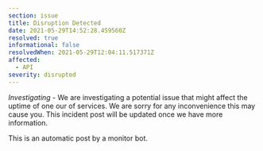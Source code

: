 ```yaml
---
section: issue
title: Disruption Detected
date: 2021-05-29T14:52:28.459560Z
resolved: true
informational: false
resolvedWhen: 2021-05-29T12:04:11.517371Z
affected:
  - API
severity: disrupted
---
```

*Investigating* - We are investigating a potential issue that might affect the uptime of one our of services. We are sorry for any inconvenience this may cause you. This incident post will be updated once we have more information.

This is an automatic post by a monitor bot.
        